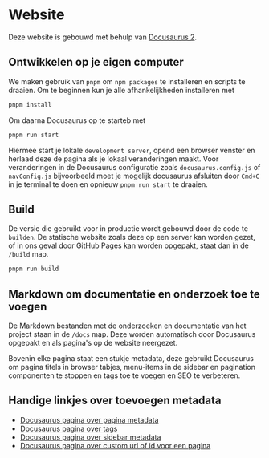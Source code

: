 # Website

Deze website is gebouwd met behulp van [Docusaurus 2](https://docusaurus.io/).

## Ontwikkelen op je eigen computer

We maken gebruik van `pnpm` om `npm packages` te installeren en scripts te draaien.
Om te beginnen kun je alle afhankelijkheden installeren met

```bash
pnpm install
```

Om daarna Docusaurus op te starteb met

```bash
pnpm run start
```

Hiermee start je lokale `development server`, opend een browser venster en herlaad deze de pagina als je lokaal veranderingen maakt. Voor veranderingen in de Docusaurus configuratie zoals `docusaurus.config.js` of `navConfig.js` bijvoorbeeld moet je mogelijk docusaurus afsluiten door `Cmd+C` in je terminal te doen en opnieuw `pnpm run start` te draaien.

## Build

De versie die gebruikt voor in productie wordt gebouwd door de code te `builden`. De statische website zoals deze op een server kan worden gezet, of in ons geval door GitHub Pages kan worden opgepakt, staat dan in de `/build` map.

```bash
pnpm run build
```

## Markdown om documentatie en onderzoek toe te voegen

De Markdown bestanden met de onderzoeken en documentatie van het project staan in de `/docs` map. Deze worden automatisch door Docusaurus opgepakt en als pagina's op de website neergezet.

Bovenin elke pagina staat een stukje metadata, deze gebruikt Docusaurus om pagina titels in browser tabjes, menu-items in de sidebar en pagination componenten te stoppen en tags toe te voegen en SEO te verbeteren.

## Handige linkjes over toevoegen metadata

- [Docusaurus pagina over pagina metadata](https://docusaurus.io/docs/seo#single-page-metadata)
- [Docusaurus pagina over tags](https://docusaurus.io/docs/create-doc#doc-tags)
- [Docusaurus pagina over sidebar metadata](https://docusaurus.io/docs/sidebar/autogenerated#doc-item-metadata)
- [Docusaurus pagina over custom url of id voor een pagina](https://docusaurus.io/docs/create-doc#doc-urls)
